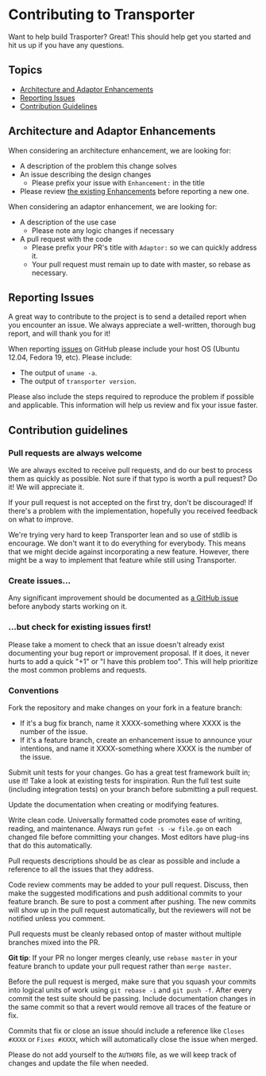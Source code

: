 # Contributing to Transporter

Want to help build Trasporter? Great! This should help get you started
and hit us up if you have any questions.

## Topics

* [Architecture and Adaptor Enhancements](#architecture-and-adaptor-enhancements)
* [Reporting Issues](#reporting-issues)
* [Contribution Guidelines](#contribution-guidelines)

## Architecture and Adaptor Enhancements

When considering an architecture enhancement, we are looking for:

* A description of the problem this change solves
* An issue describing the design changes
  * Please prefix your issue with `Enhancement:` in the title
* Please review [the existing Enhancements](https://github.com/garyguo110/transporter/issues?q=is%3Aopen+is%3Aissue+label%3Aenhancement)
  before reporting a new one.

When considering an adaptor enhancement, we are looking for:

* A description of the use case
  * Please note any logic changes if necessary
* A pull request with the code
  * Please prefix your PR's title with `Adaptor:` so we can quickly address it.
  * Your pull request must remain up to date with master, so rebase as necessary.

## Reporting Issues

A great way to contribute to the project is to send a detailed report when you
encounter an issue. We always appreciate a well-written, thorough bug report,
and will thank you for it!

When reporting [issues](https://github.com/garyguo110/transporter/issues) on
GitHub please include your host OS (Ubuntu 12.04, Fedora 19, etc).
Please include:

* The output of `uname -a`.
* The output of `transporter version`.

Please also include the steps required to reproduce the problem if
possible and applicable.  This information will help us review and fix
your issue faster.

## Contribution guidelines

### Pull requests are always welcome

We are always excited to receive pull requests, and do our best to
process them as quickly as possible. Not sure if that typo is worth a pull
request? Do it! We will appreciate it.

If your pull request is not accepted on the first try, don't be
discouraged! If there's a problem with the implementation, hopefully you
received feedback on what to improve.

We're trying very hard to keep Transporter lean and so use of stdlib is encourage.
We don't want it to do everything for everybody. This means that we might decide against
incorporating a new feature. However, there might be a way to implement
that feature while still using Transporter.

### Create issues...

Any significant improvement should be documented as [a GitHub
issue](https://github.com/garyguo110/transporter/issues) before anybody
starts working on it.

### ...but check for existing issues first!

Please take a moment to check that an issue doesn't already exist
documenting your bug report or improvement proposal. If it does, it
never hurts to add a quick "+1" or "I have this problem too". This will
help prioritize the most common problems and requests.

### Conventions

Fork the repository and make changes on your fork in a feature branch:

- If it's a bug fix branch, name it XXXX-something where XXXX is the number of the
  issue.
- If it's a feature branch, create an enhancement issue to announce your
  intentions, and name it XXXX-something where XXXX is the number of the issue.

Submit unit tests for your changes.  Go has a great test framework built in; use
it! Take a look at existing tests for inspiration. Run the full test suite (including
integration tests) on your branch before submitting a pull request.

Update the documentation when creating or modifying features.

Write clean code. Universally formatted code promotes ease of writing, reading,
and maintenance. Always run `gofmt -s -w file.go` on each changed file before
committing your changes. Most editors have plug-ins that do this automatically.

Pull requests descriptions should be as clear as possible and include a
reference to all the issues that they address.

Code review comments may be added to your pull request. Discuss, then make the
suggested modifications and push additional commits to your feature branch. Be
sure to post a comment after pushing. The new commits will show up in the pull
request automatically, but the reviewers will not be notified unless you
comment.

Pull requests must be cleanly rebased ontop of master without multiple branches
mixed into the PR.

**Git tip**: If your PR no longer merges cleanly, use `rebase master` in your
feature branch to update your pull request rather than `merge master`.

Before the pull request is merged, make sure that you squash your commits into
logical units of work using `git rebase -i` and `git push -f`. After every
commit the test suite should be passing. Include documentation changes in the
same commit so that a revert would remove all traces of the feature or fix.

Commits that fix or close an issue should include a reference like
`Closes #XXXX` or `Fixes #XXXX`, which will automatically close the
issue when merged.

Please do not add yourself to the `AUTHORS` file, as we will keep track of changes
and update the file when needed.
